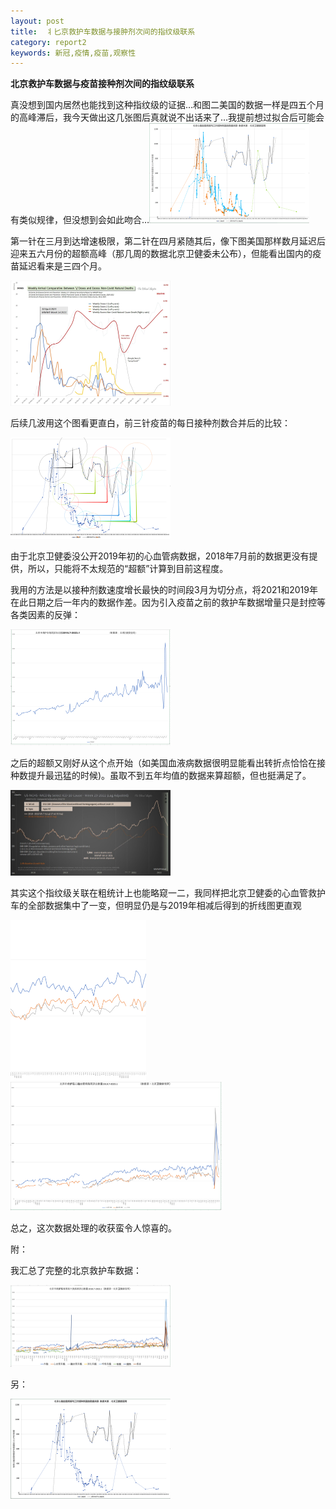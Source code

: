```yaml
---
layout: post
title:  丬匕京救护车数据与接肿剂次间的指纹级联系
category: report2
keywords: 新冠,疫情,疫苗,观察性
---
```


**北京救护车数据与疫苗接种剂次间的指纹级联系** 



真没想到国内居然也能找到这种指纹级的证据…和图二美国的数据一样是四五个月的高峰滞后，我今天做出这几张图后真就说不出话来了…我提前想过拟合后可能会有类似规律，但没想到会如此吻合…<img src="https://raw.githubusercontent.com/reporthole/report5/main/%E5%8C%97%E4%BA%AC%E4%B8%89%E9%92%88%E4%B8%8E%E5%BF%83%E8%A1%80%E7%AE%A1%E6%95%91%E6%8A%A4%E8%B6%85%E9%A2%9D.png" style="zoom: 25%;" />



第一针在三月到达增速极限，第二针在四月紧随其后，像下图美国那样数月延迟后迎来五六月份的超额高峰（那几周的数据北京卫健委未公布），但能看出国内的疫苗延迟看来是三四个月。

<img src="https://raw.githubusercontent.com/reporthole/report5/main/Vaccine-and-Death-Arrival-Chart-2.webp" style="zoom:25%;" />





后续几波用这个图看更直白，前三针疫苗的每日接种剂数合并后的比较：

<img src="https://raw.githubusercontent.com/reporthole/report5/main/%E5%8C%97%E4%BA%AC%E4%B8%89%E9%92%88%E4%B8%8E%E5%BF%83%E8%A1%80%E7%AE%A1%E6%A0%87%E8%AE%B0.png" style="zoom:25%;" />



由于北京卫健委没公开2019年初的心血管病数据，2018年7月前的数据更没有提供，所以，只能将不太规范的“超额”计算到目前这程度。

我用的方法是以接种剂数速度增长最快的时间段3月为切分点，将2021和2019年在此日期之后一年内的数据作差。因为引入疫苗之前的救护车数据增量只是封控等各类因素的反弹：

<img src="https://raw.githubusercontent.com/reporthole/report5/main/QQ%E6%88%AA%E5%9B%BE20230130231840.png" style="zoom:25%;" />



之后的超额又刚好从这个点开始（如美国血液病数据很明显能看出转折点恰恰在接种数提升最迅猛的时候)。虽取不到五年均值的数据来算超额，但也挺满足了。

<img src="https://raw.githubusercontent.com/reporthole/report5/main/%E7%BE%8E%E5%9B%BD%E8%A1%80%E6%B6%B2%E7%97%85%E6%95%B0%E6%8D%AE%E8%B6%85%E9%A2%9D.jpeg" style="zoom:25%;" />



其实这个指纹级关联在粗统计上也能略窥一二，我同样把北京卫健委的心血管救护车的全部数据集中了一变，但明显仍是与2019年相减后得到的折线图更直观

<img src="https://raw.githubusercontent.com/reporthole/report5/main/QQ%E6%88%AA%E5%9B%BE20230131215355.png" style="zoom: 25%;" />

<img src="https://raw.githubusercontent.com/reporthole/report5/main/QQ%E6%88%AA%E5%9B%BE20230130231749.png" style="zoom:33%;" />



总之，这次数据处理的收获蛮令人惊喜的。





附：

我汇总了完整的北京救护车数据：

<img src="https://raw.githubusercontent.com/reporthole/report5/main/QQ%E6%88%AA%E5%9B%BE20230130232016.png" style="zoom: 25%;" />



另：

<img src="https://raw.githubusercontent.com/reporthole/report5/main/%E5%90%88%E5%B9%B612%E9%92%88%E5%BF%83%E8%84%91.png" style="zoom:25%;" />



